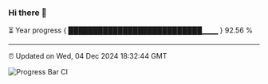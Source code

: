 ### Hi there 👋

⏳ Year progress { ███████████████████████████▁▁▁ } 92.56 %

---

⏰ Updated on Wed, 04 Dec 2024 18:32:44 GMT

![Progress Bar CI](https://github.com/ZhaoGui/ZhaoGui/workflows/Progress%20Bar%20CI/badge.svg)
